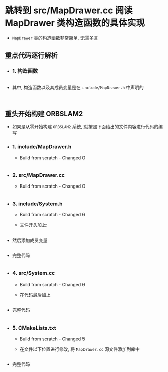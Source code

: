 # 跳转到 src/MapDrawer.cc 阅读 MapDrawer 类构造函数的具体实现

- `MapDrawer` 类的构造函数非常简单, 无需多言


## 重点代码逐行解析


- ### 1. 构造函数

```c++

```

  - 其中, 构造函数以及其成员变量是在 `include/MapDrawer.h` 中声明的

```c++

```

```c++

```


## 重头开始构建 ORBSLAM2

- 如果是从零开始构建 `ORBSLAM2` 系统, 就按照下面给出的文件内容进行代码的编写


- ### 1. include/MapDrawer.h

  - Build from scratch - Changed 0
 
```c++

```


- ### 2. src/MapDrawer.cc

  - Build from scratch - Changed 0
 
```c++

```


- ### 3. include/System.h

  - Build from scratch - Changed 6
 
  - 文件开头加上:
 
```c++

```

  - 然后添加成员变量

```c++

```

  - 完整代码

```c++

```


- ### 4. src/System.cc

  - Build from scratch - Changed 6
 
  - 在代码最后加上
 
```c++

```

  - 完整代码

```c++

```


- ### 5. CMakeLists.txt

  - Build from scratch - Changed 5
 
  - 在文件以下位置进行修改, 将 `MapDrawer.cc` 源文件添加到库中
 
```c++

```

  - 完整代码

```c++

```
